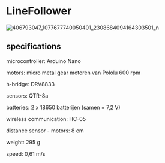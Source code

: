 # LineFollower


![406793047_1077677740050401_2308684094164303501_n](https://github.com/SimonRaman/Linefollower/assets/146442863/dd2c6fce-2085-41ed-b0f7-d8ea30dc8210)


  
## specifications

microcontroller: Arduino Nano

motors: micro metal gear motoren van Pololu 600 rpm

h-bridge: DRV8833

sensors: QTR-8a

batteries: 2 x 18650 batterijen (samen = 7,2 V)

wireless communication: HC-05

distance sensor - motors: 8 cm

weight: 295 g

speed: 0,61 m/s

